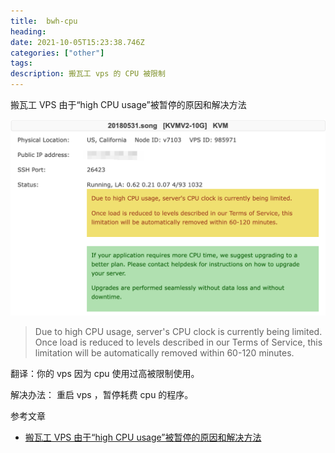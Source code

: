 ```yaml
---
title:  bwh-cpu
heading: 
date: 2021-10-05T15:23:38.746Z
categories: ["other"]
tags: 
description: 搬瓦工 vps 的 CPU 被限制
---
```


搬瓦工 VPS 由于“high CPU usage”被暂停的原因和解决方法

![enter description here](./images/1633447585862.png)


> Due to high CPU usage, server's CPU clock is currently being limited.
Once load is reduced to levels described in our Terms of Service, this limitation will be automatically removed within 60-120 minutes.

翻译：你的 vps 因为 cpu 使用过高被限制使用。


解决办法：
重启 vps ，暂停耗费 cpu 的程序。


参考文章
 - [搬瓦工 VPS 由于“high CPU usage”被暂停的原因和解决方法](https://www.bandwagonhost.net/1330.html)